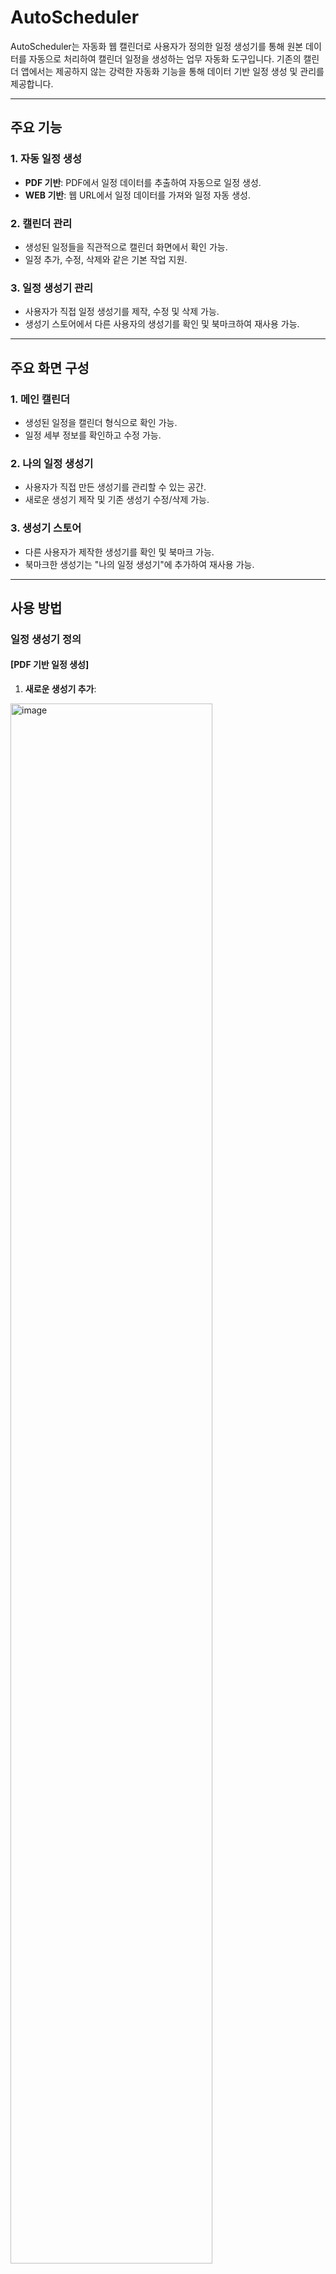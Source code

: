 # AutoScheduler

AutoScheduler는 자동화 웹 캘린더로 사용자가 정의한 일정 생성기를 통해 원본 데이터를 자동으로 처리하여 캘린더 일정을 생성하는 업무 자동화 도구입니다. 기존의 캘린더 앱에서는 제공하지 않는 강력한 자동화 기능을 통해 데이터 기반 일정 생성 및 관리를 제공합니다.

---

## 주요 기능

### 1. 자동 일정 생성
- **PDF 기반**: PDF에서 일정 데이터를 추출하여 자동으로 일정 생성.
- **WEB 기반**: 웹 URL에서 일정 데이터를 가져와 일정 자동 생성.

### 2. 캘린더 관리
- 생성된 일정들을 직관적으로 캘린더 화면에서 확인 가능.
- 일정 추가, 수정, 삭제와 같은 기본 작업 지원.

### 3. 일정 생성기 관리
- 사용자가 직접 일정 생성기를 제작, 수정 및 삭제 가능.
- 생성기 스토어에서 다른 사용자의 생성기를 확인 및 북마크하여 재사용 가능.

---

## 주요 화면 구성

### 1. 메인 캘린더
- 생성된 일정을 캘린더 형식으로 확인 가능.
- 일정 세부 정보를 확인하고 수정 가능.

### 2. 나의 일정 생성기
- 사용자가 직접 만든 생성기를 관리할 수 있는 공간.
- 새로운 생성기 제작 및 기존 생성기 수정/삭제 가능.

### 3. 생성기 스토어
- 다른 사용자가 제작한 생성기를 확인 및 북마크 가능.
- 북마크한 생성기는 "나의 일정 생성기"에 추가하여 재사용 가능.

---

## 사용 방법

### 일정 생성기 정의

#### [PDF 기반 일정 생성]
1. **새로운 생성기 추가**:
<img width="80%" alt="image" src="https://github.com/user-attachments/assets/0df15990-c06f-4502-8043-a69e864333bd" />

   - 내 생성기 페이지에서 `[+새로운 생성기]` 버튼 클릭 후 원본 파일로 PDF를 선택합니다.

2. **PDF 업로드 및 영역 지정**:
<img width="80%" alt="image" src="https://github.com/user-attachments/assets/c28b1aee-22c8-41f5-bad0-cfa03356d388" />

   - 작업을 진행할 PDF 파일을 업로드합니다. 
   - 이후 일정 생성에 필요한 내용을 초록 박스로 영역 지정합니다.

3. **Frame 항목 추가**:
<img width="80%" alt="image" src="https://github.com/user-attachments/assets/ff1a7326-0496-40f4-ab44-6b980ec0454f" />

   - 지정한 영역을 Frame의 `Title` 또는 `Detail` 항목으로 드래그하여 추가합니다.
   - 해당 작업은 생성하고자 하는 일정의 개수만큼 반복 진행해주어야 됩니다.

4. **날짜 설정**:
<img width="35%" alt="image" src="https://github.com/user-attachments/assets/91d4b815-7ef0-4f8e-9ce2-5b439790dd28" />
<img width="35%" alt="image" src="https://github.com/user-attachments/assets/93f4017f-b26a-4a1b-932b-39ba96bc2782" />

   - 시작 날짜 지정 후 일정 간격을 설정합니다. (예: `YYYY-MM-DD + (7 * 1)` 형식)
  
8. **생성기 저장**:
- 생성기의 제목 및 설명을 작성 후 저장합니다.

#### [WEB 기반 일정 생성]
1. **새로운 생성기 추가**:
<img width="80%" alt="image" src="https://github.com/user-attachments/assets/16fdb9c5-de1a-482a-aba2-e3c22a71fb47" />

   - 내 생성기 페이지에서 `[+새로운 생성기]` 버튼 클릭 후 원본 파일로 WEB를 선택합니다.
2. **WEB url 업로드 및 영역 지정**:
<img width="80%" alt="image" src="https://github.com/user-attachments/assets/02cdc535-6ebe-48df-8603-06a5b2ee3ab0" />

- 작업을 진행할 WEB url을 업로드합니다.

3. **Frame 항목 추가**:
<img width="80%" alt="image" src="https://github.com/user-attachments/assets/c5df3e6f-672d-4085-a3fd-43972e8cf273" />

   - 필요한 내용을 Frame의 `Title` 또는 `Detail` 항목으로 드래그하여 추가합니다.

5. **날짜 설정**:
- 일정의 날짜를 `YYYY-MM-DD` 형식으로 지정합니다.

6. **생성기 저장**:
- 생성기의 제목 및 설명을 작성 후 저장합니다.

---

## 자동 생성 일정 확인 및 관리
1. 생성기에서 지정한 일정 데이터를 기반으로 자동으로 캘린더 일정 생성.
2. 캘린더 미리보기를 통해 반영된 일정 확인 가능.
3. 자동 생성된 일정은 필요에 따라 수정 가능.

---

## 기술 스택
<img width="50%" alt="image" src="https://github.com/user-attachments/assets/34f9bb93-1861-4aa5-a0de-2fc167e3e124" />

- **Frontend**: React
- **Backend**: Spring Boot
- **Database**: PostgreSQL
- **Deployment**: Docker, AWS EC2

---

## Backend 아키텍쳐
<img width="80%" alt="image" src="https://github.com/user-attachments/assets/aebe1a9a-80f4-4f13-91a7-4baa70ffaff3" />


---

### [Contributors]
**김진호(@Jinho622)[FE]  /  박재현(@ParkJh38)[BE]  /  송영범(@zxc534)[FE]**

